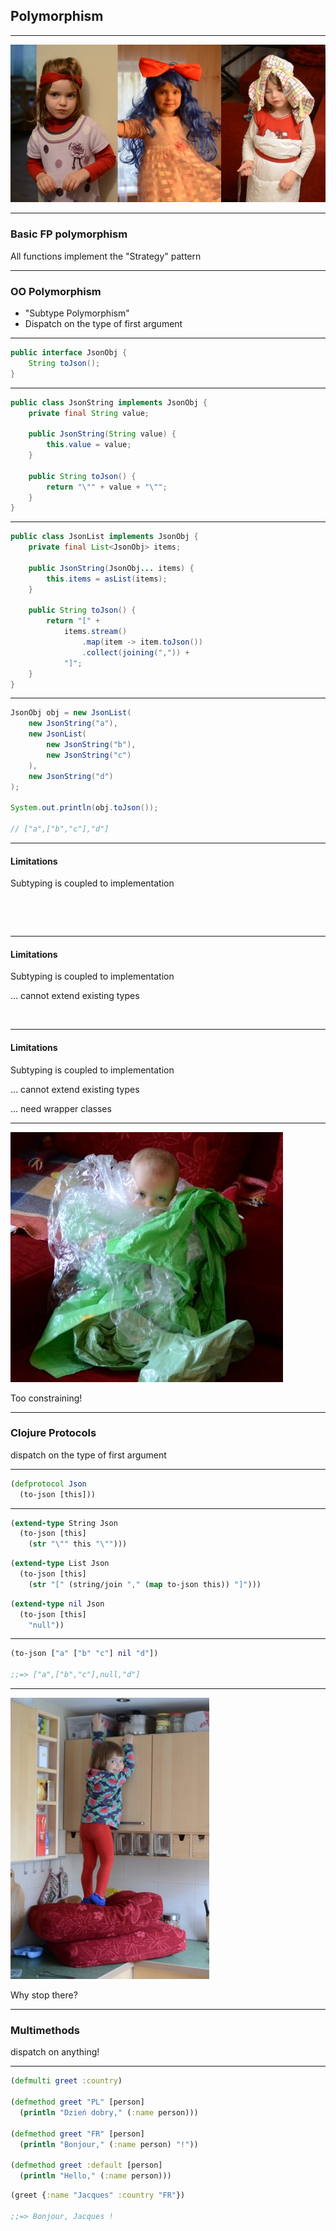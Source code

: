 ## Polymorphism

---

![polymorphism](img/polymorphism.jpg)

---

### Basic FP polymorphism

All functions implement the "Strategy" pattern

---

### OO Polymorphism

- "Subtype Polymorphism"
- Dispatch on the type of first argument

---

```java
public interface JsonObj {
    String toJson();
}
```

---

```java
public class JsonString implements JsonObj {
    private final String value;
    
    public JsonString(String value) {
        this.value = value;
    }
    
    public String toJson() {
        return "\"" + value + "\"";
    }
}
```

---

```java
public class JsonList implements JsonObj {
    private final List<JsonObj> items;
    
    public JsonString(JsonObj... items) {
        this.items = asList(items);
    }
    
    public String toJson() {
        return "[" +
            items.stream()
                .map(item -> item.toJson())
                .collect(joining(",")) +
            "]";
    }
}
```

---

```java
JsonObj obj = new JsonList(
    new JsonString("a"),
    new JsonList(
        new JsonString("b"),
        new JsonString("c")
    ),
    new JsonString("d")
);

System.out.println(obj.toJson());

// ["a",["b","c"],"d"]
```

---

#### Limitations

Subtyping is coupled to implementation

&nbsp;

&nbsp;

---

#### Limitations

Subtyping is coupled to implementation

... cannot extend existing types

&nbsp;

---

#### Limitations

Subtyping is coupled to implementation

... cannot extend existing types

... need wrapper classes

---

![constrain](img/constrain.jpg)

Too constraining!

---

### Clojure Protocols

dispatch on the type of first argument

---

```clojure
(defprotocol Json
  (to-json [this]))
```

---

```clojure
(extend-type String Json
  (to-json [this]
    (str "\"" this "\"")))
```

```clojure
(extend-type List Json
  (to-json [this]
    (str "[" (string/join "," (map to-json this)) "]")))
```

```clojure
(extend-type nil Json
  (to-json [this]
    "null"))
```

---

```clojure
(to-json ["a" ["b" "c"] nil "d"])

;;=> ["a",["b","c"],null,"d"]
```

---

![reach](img/reach.jpg)

Why stop there?

---

### Multimethods

dispatch on anything!

---

```clojure
(defmulti greet :country)

(defmethod greet "PL" [person]
  (println "Dzień dobry," (:name person)))

(defmethod greet "FR" [person]
  (println "Bonjour," (:name person) "!"))

(defmethod greet :default [person]
  (println "Hello," (:name person)))
```

```clojure
(greet {:name "Jacques" :country "FR"})

;;=> Bonjour, Jacques !
```
